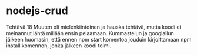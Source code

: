 # nodejs-crud
Tehtävä 18
Muuten oli mielenkiintoinen ja hauska tehtävä, mutta koodi ei meinannut lähtä millään ensin pelaamaan.
Kummastelun ja googlailun jälkeen huomasin, että ennen npm start komentoa jouduin kirjoittamaan npm install komennon, jonka jälkeen koodi toimi.
